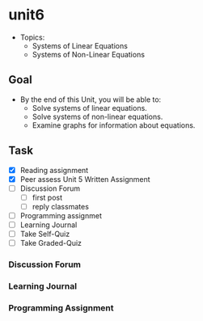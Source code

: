 # unit6

- Topics:
  - Systems of Linear Equations
  - Systems of Non-Linear Equations

## Goal

- By the end of this Unit, you will be able to:
  - Solve systems of linear equations.
  - Solve systems of non-linear equations.
  - Examine graphs for information about equations.

## Task

- [x] Reading assignment
- [x] Peer assess Unit 5 Written Assignment
- [ ] Discussion Forum
  - [ ] first post
  - [ ] reply classmates
- [ ] Programming assignmet
- [ ] Learning Journal
- [ ] Take Self-Quiz
- [ ] Take Graded-Quiz

### Discussion Forum

### Learning Journal

### Programming Assignment
